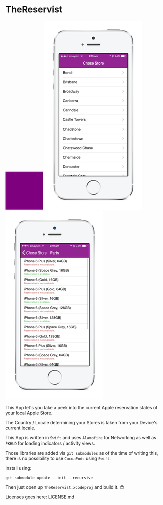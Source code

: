 # TheReservist

![Icon-120](Assets/Icon-120.png)
![Marketing Screenshot 1](Assets/marketing1.png)
![Marketing Screenshot 2](Assets/marketing2.png)

This App let's you take a peek into the current Apple reservation states of your local Apple Store.

The Country / Locale determining your Stores is taken from your Device's current locale.

This App is written in `Swift` and uses `Alamofire` for Networking as well as `PKHUD` for loading indicators / activity views.

Those libraries are added via `git submodules` as of the time of writing this, there is no possibility to use `CocoaPods` using `Swift`.

Install using:
```
git submodule update --init --recursive
```

Then just open up `TheReservist.xcodeproj` and build it. 😉

Licenses goes here: [LICENSE.md](LICENSE.md)